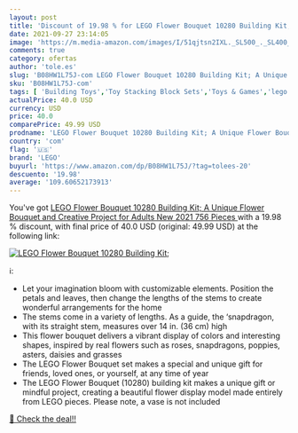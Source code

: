 ```yaml
---
layout: post
title: 'Discount of 19.98 % for LEGO Flower Bouquet 10280 Building Kit; '
date: 2021-09-27 23:14:05
image: 'https://m.media-amazon.com/images/I/51qjtsn2IXL._SL500_._SL400_.jpg'
comments: true
category: ofertas
author: 'tole.es'
slug: 'B08HW1L75J-com LEGO Flower Bouquet 10280 Building Kit; A Unique Flower...'
sku: 'B08HW1L75J-com'
tags: [ 'Building Toys','Toy Stacking Block Sets','Toys & Games','lego', ]
actualPrice: 40.0 USD
currency: USD
price: 40.0
comparePrice: 49.99 USD
prodname: 'LEGO Flower Bouquet 10280 Building Kit; A Unique Flower Bouquet and Creative Project for Adults  New 2021  756 Pieces '
country: 'com'
flag: '🇺🇸'
brand: 'LEGO'
buyurl: 'https://www.amazon.com/dp/B08HW1L75J/?tag=tolees-20'
descuento: '19.98'
average: '109.60652173913'
---
```


You've got [LEGO Flower Bouquet 10280 Building Kit; A Unique Flower Bouquet and Creative Project for Adults  New 2021  756 Pieces ](https://www.amazon.com/dp/B08HW1L75J/?tag=tolees-20) with a  19.98 % discount, with final price of 40.0 USD (original: 49.99 USD) at the following link:

[![LEGO Flower Bouquet 10280 Building Kit; ](https://m.media-amazon.com/images/I/51qjtsn2IXL._SL500_._SL400_.jpg)](https://www.amazon.com/dp/B08HW1L75J/?tag=tolees-20)

ℹ️:

- Let your imagination bloom with customizable elements. Position the petals and leaves, then change the lengths of the stems to create wonderful arrangements for the home
- The stems come in a variety of lengths. As a guide, the ‘snapdragon, with its straight stem, measures over 14 in. (36 cm) high
- This flower bouquet delivers a vibrant display of colors and interesting shapes, inspired by real flowers such as roses, snapdragons, poppies, asters, daisies and grasses
- The LEGO Flower Bouquet set makes a special and unique gift for friends, loved ones, or yourself, at any time of year
- The LEGO Flower Bouquet (10280) building kit makes a unique gift or mindful project, creating a beautiful flower display model made entirely from LEGO pieces. Please note, a vase is not included

[🛒 Check the deal!!](https://www.amazon.com/dp/B08HW1L75J/?tag=tolees-20)
